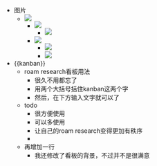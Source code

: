 - 图片
    - ![](https://firebasestorage.googleapis.com/v0/b/firescript-577a2.appspot.com/o/imgs%2Fapp%2Fxinyiheng%2FRvbDl6A7m3.png?alt=media&token=a44fd792-bdaf-4954-82a9-f00a3e36e6cc)
        - ![](https://firebasestorage.googleapis.com/v0/b/firescript-577a2.appspot.com/o/imgs%2Fapp%2Fxinyiheng%2FPAQRrWpjjh.png?alt=media&token=ab886da8-cae4-4bd3-97d7-a1ceec08cc74)
            - ![](https://firebasestorage.googleapis.com/v0/b/firescript-577a2.appspot.com/o/imgs%2Fapp%2Fxinyiheng%2FlTUSLNlYQv.png?alt=media&token=7dd00fe6-6147-4537-b1a2-be4ed9e212f2)
        - ![](https://firebasestorage.googleapis.com/v0/b/firescript-577a2.appspot.com/o/imgs%2Fapp%2Fxinyiheng%2FLrBDJMXPyp.png?alt=media&token=87b57d71-4923-4524-9ed6-e26243b7ba54)
            - ![](https://firebasestorage.googleapis.com/v0/b/firescript-577a2.appspot.com/o/imgs%2Fapp%2Fxinyiheng%2FkfgLKELuc9.png?alt=media&token=1b25dfa7-e571-4aba-8391-24b28b585b88)
            - ![](https://firebasestorage.googleapis.com/v0/b/firescript-577a2.appspot.com/o/imgs%2Fapp%2Fxinyiheng%2FFJiT_TGxLh.png?alt=media&token=ee76eead-1e43-47d6-9c02-6508e86f909f)
- {{kanban}}
    - roam research看板用法
        - 很久不用都忘了
        - 用两个大括号括住kanban这两个字
        - 然后，在下方输入文字就可以了
    - todo
        - 很方便使用
        - 可以多使用
        - 让自己的roam research变得更加有秩序
        - 
    - 再增加一行
        - 我还修改了看板的背景，不过并不是很满意

